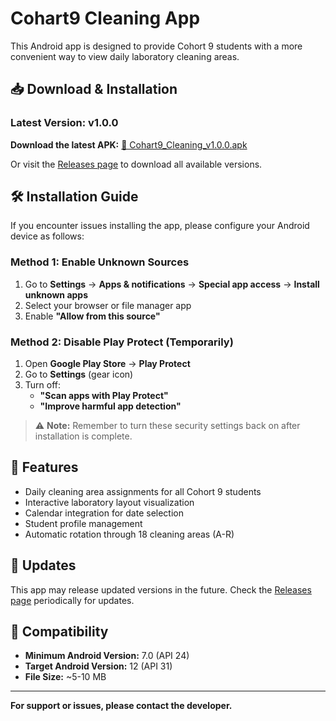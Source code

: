 # Cohart9 Cleaning App

This Android app is designed to provide Cohort 9 students with a more convenient way to view daily laboratory cleaning areas.

## 📥 Download & Installation

### Latest Version: v1.0.0

**Download the latest APK:**
[📱 Cohart9_Cleaning_v1.0.0.apk](https://github.com/glassesNeilllllllll/C9-app-release.apk/releases/download/v1.0.0/Cohart9_Cleaning_v1.0.0.apk)

Or visit the [Releases page](https://github.com/glassesNeilllllllll/C9-app-release.apk/releases) to download all available versions.

## 🛠 Installation Guide

If you encounter issues installing the app, please configure your Android device as follows:

### Method 1: Enable Unknown Sources
1. Go to **Settings** → **Apps & notifications** → **Special app access** → **Install unknown apps**
2. Select your browser or file manager app
3. Enable **"Allow from this source"**

### Method 2: Disable Play Protect (Temporarily)
1. Open **Google Play Store** → **Play Protect**
2. Go to **Settings** (gear icon)
3. Turn off:
   - **"Scan apps with Play Protect"**
   - **"Improve harmful app detection"**

> ⚠️ **Note:** Remember to turn these security settings back on after installation is complete.

## 🎯 Features
- Daily cleaning area assignments for all Cohort 9 students
- Interactive laboratory layout visualization
- Calendar integration for date selection
- Student profile management
- Automatic rotation through 18 cleaning areas (A-R)

## 🔄 Updates
This app may release updated versions in the future. Check the [Releases page](https://github.com/glassesNeillllllllll/C9-app-release.apk/releases) periodically for updates.

## 📱 Compatibility
- **Minimum Android Version:** 7.0 (API 24)
- **Target Android Version:** 12 (API 31)
- **File Size:** ~5-10 MB

---

**For support or issues, please contact the developer.**
